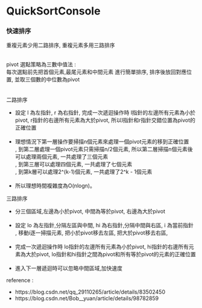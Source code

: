 # QuickSortConsole

<h3>快速排序</h3>

<p>
重複元素少用二路排序, 重複元素多用三路排序
<br><br>
  <div>pivot 選點策略為三數中值法 : 
    <br>每次選點前先把首個元素,最尾元素和中間元素 進行簡單排序, 排序後放回對應位置, 並取三個數的中位數為pivot</div>
  <br><br>
<div>二路排序</div>
<ul>
<li>設定 l 為左指針, r 為右指針, 完成一次遞迴操作時 l指針的左邊所有元素為小於pivot, r指針的右邊所有元素為大於pivot, 所以l指針和r指針交錯位置為pivot的正確位置</li>
<br>
<li>理想情況下第一層操作要掃描n個元素來處理一個pivot元素的移到正確位置
<br>, 到第二層處理一個pivot元素只需掃描n/2個元素, 所以第二層掃描n個元素後可以處理兩個元素, 一共處理了三個元素
<br>, 到第三層可以處理四個元素, 一共處理了七個元素
<br>, 到第k層可以處理2^(k-1)個元素, 一共處理了2^k - 1個元素</li>
<br>
<li>所以理想時間複雜度為O(nlogn)。</li>
</ul>

<div>三路排序</div>
<ul>
  <li>分三個區域,左邊為小於pivot, 中間為等於pivot, 右邊為大於pivot</li>
  <br>
<li>設定 lo 為左指針,分隔左區與中間, hi 為右指針,分隔中間與右區, i 為當前指針
  <br>, 移動i逐一掃描元素, 把小於pivot移去左區, 把大於pivot移去右區, </li>
<br>
  <li>完成一次遞迴操作時 lo指針的左邊所有元素為小於pivot, hi指針的右邊所有元素為大於pivot, lo指針和hi指針之間為pivot和所有等於pivot的元素的正確位置</li>
<br>
<li>進入下一層遞迴時可以忽略中間區域,加快速度</li>
</ul>

<div>reference :</div>
<ul>
  <li>https://blog.csdn.net/qq_29110265/article/details/83502450</li>
  <li>https://blog.csdn.net/Bob__yuan/article/details/98782859</li>
  </ul>
</p>
